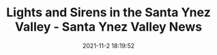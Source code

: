 ---
"title": "Lights and Sirens in the Santa Ynez Valley - Santa Ynez Valley News"
"date": "2021-11-2 18:19:52"
"feed_name": "GOOGLENEWSINDUSTRIAL"
"feed_website": "https://news.google.com/search?q=industrial%2Bincident&hl=en-US&gl=US&ceid=US:en"
"feed_rss": "https://news.google.com/rss/search?q=industrial%2Bincident&hl=en-US&gl=US&ceid=US:en"
"link": "https://syvnews.com/news/local/crime-and-courts/lights-and-sirens-in-the-santa-ynez-valley/article_30aee688-b1fc-57d1-bca8-dc87c9acd6ff.html"
"source": "{'href': 'https://syvnews.com', 'title': 'Santa Ynez Valley News'}"
"file": "_posts/2021-1-1-b23ac6a93ec4faca1216748a5e54be8bca1020cc.md"
"accident": "0"
"drilling": "0"
"dead": "0"
"injured": "0"
"arrested": "0"
"place": "unknown place"
"where": "unknown site"
"causes": "unknown"
"place_uri": "unknown place"
---